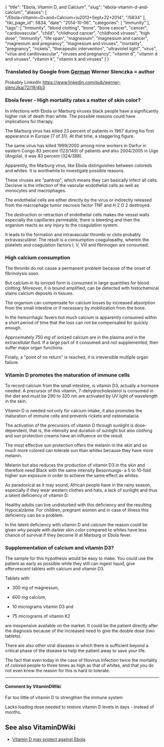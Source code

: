 {
    "title": "Ebola, Vitamin D, and Calcium",
    "slug": "ebola-vitamin-d-and-calcium",
    "aliases": [
        "/Ebola+Vitamin+D+and+Calcium+\u2013+Sept+22+2014",
        "/5834"
    ],
    "tiki_page_id": 5834,
    "date": "2014-10-06",
    "categories": [
        "Immunity"
    ],
    "tags": [
        "Immunity",
        "blood clotting",
        "bone",
        "bone cancer",
        "cancer",
        "cardiovascular",
        "child",
        "childhood cancer",
        "childhood viruses",
        "high dose",
        "immunity",
        "life span",
        "magnesium",
        "magnesium and cancer",
        "magnesium and pregnancy",
        "magnesium and viruses",
        "mortality",
        "pregnancy",
        "rickets",
        "therapeutic intervention",
        "ultraviolet light",
        "virus",
        "virus and cardiovascular",
        "viruses and pregnancy",
        "vitamin d",
        "vitamin d and viruses",
        "vitamin k",
        "vitamin k and viruses"
    ]
}


### Translated by Google from [German](http://www.aerztezeitung.de/medizin/krankheiten/infektionskrankheiten/haemorrhagische-fieber/?sid=869253%20)  Werner Slenczka = author

Probably LinkedIn https://www.linkedin.com/pub/werner-slenczka/72/19/4b3

### Ebola fever - High mortality rates a matter of skin color?

In infections with Ebola or Marburg viruses black people have a significantly higher risk of death than white. The possible reasons could have implications for therapy.

The Marburg virus has killed 23 percent of patients in 1967 during his first appearance in Europe (7 of 31). At that time, a staggering figure.

The same virus has killed 1999/2000 among mine workers in Darfur in eastern Congo 83 percent (123/149) of patients and also 2004/2005 in Uige (Angola), it was 83 percent (324/388).

Apparently, the Marburg virus, like Ebola distinguishes between coloreds and whites. It is worthwhile to investigate possible reasons.

These viruses are "pantrop", which means they can basically infect all cells. Decisive is the infection of the vascular endothelial cells as well as monocytes and macrophages.

The endothelial cells are either directly by the virus or indirectly released from the macrophage tumor necrosis factor TNF and H 2 O 2 destroyed.

The destruction or retraction of endothelial cells makes the vessel walls especially the capillaries permeable, there is bleeding and then the organism reacts as any injury to the coagulation system.

It leads to the formation and intravascular thrombi or clots probably extravasculärer. The result is a consumption coagulopathy, wherein the platelets and coagulation factors I, V, VIII and fibrinogen are consumed.

### High calcium consumption

The thrombi do not cause a permanent problem because of the onset of fibrinolysis soon.

But calcium in its ionized form is consumed in large quantities for blood clotting; Moreover, it is bound amplified, can be detected with histochemical stains calcium deposits in tissues.

The organism can compensate for calcium losses by increased absorption from the small intestine or if necessary by mobilization from the bone.

In the hemorrhagic fevers but much calcium is apparently consumed within a short period of time that the loss can not be compensated for quickly enough.

Approximately 750 mg of ionized calcium are in the plasma and in the extracellular fluid. If a large part of it consumed and not supplemented, then suffer major organ functions.

Finally, a "point of no return" is reached, it is irreversible multiple organ failure.

### Vitamin D promotes the maturation of immune cells

To record calcium from the small intestine, is vitamin D3, actually a hormone needed. A precursor of this vitamin, 7-dehydrocholesterol is consumed in the diet and must be 290 to 320 nm are activated by UV light of wavelength in the skin.

Vitamin D is needed not only for calcium intake, it also promotes the maturation of immune cells and prevents rickets and osteomalacia.

The activation of the precursors of vitamin D through sunlight is dose-dependent, that is, the intensity and duration of sunlight but also clothing and sun protection creams have an influence on the result.

The most effective sun protection offers the melanin in the skin and so much more colored can tolerate sun than whites because they have more melanin.

Melanin but also reduces the production of vitamin D3 in the skin and therefore need Black with the same intensity Besonnungs- a 5 to 10-fold higher sun exposure in order to achieve the same effect as whites.

As paradoxical as it may sound, African people have in the rainy season, especially if they wear western clothes and hats, a lack of sunlight and thus a latent deficiency of vitamin D.

Healthy adults can live undisturbed with this deficiency and the resulting Hypocalzämie. For children, pregnant women and in case of illness this deficiency can be a problem.

In the latent deficiency with vitamin D and calcium the reason could be given why people with darker skin color compared to whites have less chance of survival if they become ill at Marburg or Ebola fever.

### Supplementation of calcium and vitamin D3?

The sample for this hypothesis would be easy to make. You could use the patient as early as possible while they still can ingest liquid, give effervescent tablets with calcium and vitamin D3.

Tablets with 

* 300 mg of magnesium, 

* 600 mg calcium, 

* 10 micrograms vitamin D3 and 

* 75 micrograms of vitamin K2 

are inexpensive available on the market. It could be the patient directly after the diagnosis because of the increased need to give the double dose (two tablets).

There are also other viral diseases in which there is sufficient beyond a critical phase of the disease to help the patient away to save your life.

The fact that even today in the case of filovirus infection twice the mortality of colored people to three times as high as that of whites, and that you do not even know the reason for this is hard to tolerate.

---

#### Comment by VitaminDWiki

Far too little of vitamin D to strengthen the immune system

Lacks loading dose needed to restore vitamin D levels in days - instead of months.

## See also VitaminDWiki

* [Vitamin D may protect against Ebola](/posts/vitamin-d-may-protect-against-ebola)